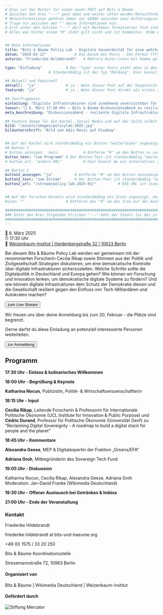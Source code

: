 ```yaml
---
# Dies ist das Muster für einen neuen POST auf Bits & Bäume
# Zwischen den drei "---" ganz oben und weiter unten werden Metainformationen eingetragen.
# Metainformationen gehören immer nur GENAU zwischen zwei Anführungszeichen.
# Trage nur zwischen den "" deine Informationen ein.
# Erst unter den letzten "---" darf mit Markdown formatierter Text stehen.
# Alles was hinter einem "#" steht gilt nicht und ist kommentar. Nimm ein "#" weg, wenn du die jeweilige information dahinter festlegen willst.


## Meta Informationen
title: "Bits & Bäume Policy Lab - Digitale Souveränität für eine wehrhafte Demokratie!"
datum: "2025-02-12" 			# Das Datum des Posts - Das Format YYYY-MM-DD muss eingehalten werden!
autorin: "Friederike Hildebrandt"	# Mehrere Autor:innen mit Komma getrennt

type: "Einladung"			# Der "Type" eines Posts steht oben in den Kacheln und auf der Seite ganz oben.
					# Standardmäßig ist der Typ "Meldung". Hier kannst du das ändern z.B. "Bericht" oder "Jobangebot" etc.

## Aktuell und Featured?
aktuell:  "ja" 				# ja - Wenn dieser Post auf der Hauptseite unter Aktuelles auftauchen soll (falls er nicht featured ist)
featured: "ja"  			# ja - Wenn dieser Post direkt als erstes auf der Landing Page angezeigt werden soll, ansonsten "nein" oder Zeile löschen

## Textfragmente
einleitung: "Digitale Infrastrukturen sind zunehmend unverzichtbar für das gesellschaftliche Zusammenleben. Sie betreffen den Alltag bei der Nutzung von sozialen Medien über Online-Plattformen hin zu verschiedenen KI-Anwendungen. Die enge und öffentlichkeitswirksame Zusammenarbeit von Tech-Unternehmen mit autokratischen Kräften zeigt, wie einfach Tech-CEOs diese Infrastrukturen nach ihrem Willen gestalten können. Dies birgt nicht nur Risiken für Nutzer*innen, kleine Unternehmen und Künstler*innen, die direkt von diesen Plattformen abhängig sind, sondern auch für die Demokratie selbst."				# Die Einleitung erscheint auf der Seite noch vor den Autor:innen und dem Feature Image
teaser: "📅 6. März 17:30 Uhr – Bits & Bäume Diskussionsabend zu resilienten digitalen Infrastrukturen. "				# Der Teaser wird auf den Kacheln als Anreißertext angezeigt.
meta_beschreibung: "Diskussionsabend - resliente digitale Infrastruktur - 6.3.2025 - Berlin" 			# ≤135 Zeichen Beschreibugnstext der in Social Media und Suchergebnissen unter dem Titel angezeigt wird (also extern)

## Feature Image für die Kachel, Social Media und auf der Seite selbst
bild: "/assets/images/policylab-2025.jpg"
bildunterschrift: "Bild von Adis Resic auf Pixabay"


## Auf der Kachel wird standardmäßig ein Button "weiterlesen" angezeigt. Dieser kann hier angepasst oder versteckt werden
## Button 1
# button_anzeigen:  nein 			# Entferne "#" um den Button zu verstecken
button_text: "zum Programm"	# Der Button-Text ist standardmäßig "weiterlesen"
# button_url: "andere URL"			# Hier kannst du ein alternatives Ziel z.B. eine extern URL angeben

## Button 2
button2_anzeigen: "ja" 			# Entferne "#" um den Button anzuzueigen
button2_text: "zum Stream"		# Der Button-Text ist standardmäßig "weiterlesen"
button2_url: "/stream/policy-lab-2025-03/"			# DIE URL ist standardmäßig die des Posts - Hier kannst du ein alternatives Ziel z.B. eine extern URL angeben


## Auf der Vorschau-Kacheln wird standardmäßog ein Icons angezeigt, das kann hier abgeschaltet werden.
#icon: ""					# Entferne das "#" um das Icon auf der Kachel auszuschalten

#########################################################################################################
### Unter den Drei folgenden Strichen "---" Geht der Inhalt los der in Markdown formatiert sein darf! ###
#########################################################################################################
---
```



📅 6. März 2025  
⏰ 17:30 Uhr  
📍 [Weizenbaum-Institut | Hardenbergstraße 32 | 10623 Berlin](https://www.openstreetmap.org/node/4153700969)  


Bei diesem Bits & Bäume Policy Lab werden wir gemeinsam mit der renommierten Forscherin Cecilia Rikap sowie Stimmen aus der Politik und Zivilgesellschaft Strategien diskutieren, um eine demokratische Kontrolle über digitale Infrastrukturen sicherzustellen. Welche Schritte sollte die Digitalpolitik in Deutschland und Europa gehen? Wie können wir Forschung und Innovation lenken, um demokratische digitale Systeme zu fördern? Und wie können digitale Infrastrukturen dem Schutz der Demokratie dienen und die Gesellschaft resilient gegen den Einfluss von Tech-Milliardären und Autokraten machen?	

<a href="/stream/policy-lab-2025-03/">
<button class="btn-dark">zum Live Stream</button>
</a>


Wir freuen uns über deine Anmeldung bis zum 20. Februar - die Plätze sind begrenzt.

Gerne darfst du diese Einladung an potenziell interessierte Personen weiterleiten.

<a href="https://bits-und-baeume.org/anmeldung/2025-03-06-policy-lab">
<button class="btn-dark">zur Anmeldung</button>
</a>



## Programm 

**17:30 Uhr - Einlass & kulinarisches Willkommen**

**18:00 Uhr - Begrüßung & Keynote**

**Katharina Nocun**, Publizistin, Politik- & Wirtschaftswissenschaftlerin

**18:15 Uhr - Input**

**Cecilia Rikap**, Leitende Forscherin & Professorin für Internationale Politische Ökonomie (UCL Institute for Innovation & Public Purpose) und **Cédric Durand**, Professor für Politische Ökonomie (Universität Genf) zu “Reclaiming Digital Sovereignty - A roadmap to build a digital stack for people and the planet”

**18:45 Uhr - Kommentare**

**Alexandra Geese**, MEP & Digitalexpertin der Fraktion „Greens/EFA“

**Adriana Groh**, Mitbegründerin des Sovereign Tech Fund

**19:05 Uhr - Diskussion**

Katharina Nocun, Cecilia Rikap, Alexandra Geese, Adriana Groh  
Moderation: Jan-David Franke (Wikimedia Deutschland)

**19:30 Uhr \- Offener Austausch bei Getränken & Imbiss**

**21:00 Uhr - Ende der Veranstaltung**


### Kontakt
Friederike Hildebrandt

friederike.hildebrandt at bits-und-baeume.org

+49 (0) 1575 / 33 20 250 

Bits & Bäume Koordinationsstelle 

Stresemannstraße 72, 10963 Berlin

#### Organisiert von
Bits & Bäume   |   Wikimedia Deutschland   |   Weizenbaum-Institut

#### Gefördert durch
![Stiftung Mercator](/assets/images/foerderinnen/Stiftung_Mercator_Blau_RGB.png)



